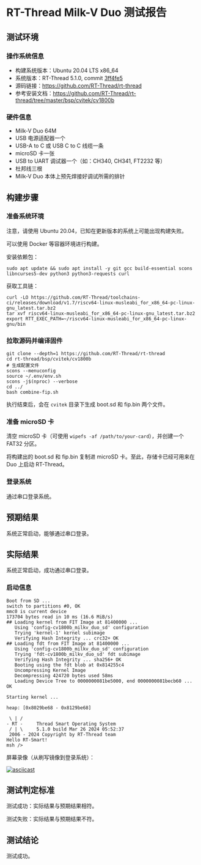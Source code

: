 # RT-Thread Milk-V Duo 测试报告

## 测试环境

### 操作系统信息

- 构建系统版本：Ubuntu 20.04 LTS x86_64
- 系统版本：RT-Thread 5.1.0, commit [3ff4fe5](https://github.com/RT-Thread/rt-thread/commit/3ff4fe5395516eb734b2cead9cc50f35e54f6511)
- 源码链接：https://github.com/RT-Thread/rt-thread
- 参考安装文档：https://github.com/RT-Thread/rt-thread/tree/master/bsp/cvitek/cv1800b

### 硬件信息

- Milk-V Duo 64M
- USB 电源适配器一个
- USB-A to C 或 USB C to C 线缆一条
- microSD 卡一张
- USB to UART 调试器一个（如：CH340, CH341, FT2232 等）
- 杜邦线三根
- Milk-V Duo 本体上预先焊接好调试所需的排针

## 构建步骤

### 准备系统环境

注意，请使用 Ubuntu 20.04，已知在更新版本的系统上可能出现构建失败。

可以使用 Docker 等容器环境进行构建。

安装依赖包：

```shell
sudo apt update && sudo apt install -y git gcc build-essential scons libncurses5-dev python3 python3-requests curl
```

获取工具链：

```shell
curl -LO https://github.com/RT-Thread/toolchains-ci/releases/download/v1.7/riscv64-linux-musleabi_for_x86_64-pc-linux-gnu_latest.tar.bz2
tar xvf riscv64-linux-musleabi_for_x86_64-pc-linux-gnu_latest.tar.bz2
export RTT_EXEC_PATH=~/riscv64-linux-musleabi_for_x86_64-pc-linux-gnu/bin
```

### 拉取源码并编译固件

```shell
git clone --depth=1 https://github.com/RT-Thread/rt-thread
cd rt-thread/bsp/cvitek/cv1800b
# 生成配置文件
scons --menuconfig
source ~/.env/env.sh
scons -j$(nproc) --verbose
cd ../
bash combine-fip.sh
```

执行结束后，会在 `cvitek` 目录下生成 boot.sd 和 fip.bin 两个文件。

### 准备 microSD 卡

清空 microSD 卡（可使用 `wipefs -af /path/to/your-card`），并创建一个 FAT32 分区。

将构建出的 boot.sd 和 fip.bin 复制进 microSD 卡。至此，存储卡已经可用来在 Duo 上启动 RT-Thread。

### 登录系统

通过串口登录系统。

## 预期结果

系统正常启动，能够通过串口登录。

## 实际结果

系统正常启动，成功通过串口登录。

### 启动信息

```log
Boot from SD ...                                                                                                                    
switch to partitions #0, OK                                                                                                         
mmc0 is current device                                                                                                              
173704 bytes read in 10 ms (16.6 MiB/s)                                                                                             
## Loading kernel from FIT Image at 81400000 ...                                                                                    
   Using 'config-cv1800b_milkv_duo_sd' configuration                                                                                
   Trying 'kernel-1' kernel subimage                                                                                                
   Verifying Hash Integrity ... crc32+ OK                                                                                           
## Loading fdt from FIT Image at 81400000 ...                                                                                       
   Using 'config-cv1800b_milkv_duo_sd' configuration                                                                                
   Trying 'fdt-cv1800b_milkv_duo_sd' fdt subimage                                                                                   
   Verifying Hash Integrity ... sha256+ OK                                                                                          
   Booting using the fdt blob at 0x814255c4                                                                                         
   Uncompressing Kernel Image                                                                                                       
   Decompressing 424720 bytes used 58ms                                                                                             
   Loading Device Tree to 0000000081be5000, end 0000000081becb60 ... OK                                                             
                                                                                                                                    
Starting kernel ...                                                                                                                 
                                                                                                                                    
heap: [0x8029be68 - 0x8129be68]                                                                                                     
                                                                                                                                    
 \ | /                                                                                                                              
- RT -     Thread Smart Operating System                                                                                            
 / | \     5.1.0 build Mar 26 2024 05:52:37                                                                                         
 2006 - 2024 Copyright by RT-Thread team                                                                                            
Hello RT-Smart!                                                                                                                     
msh />  
```

屏幕录像（从刷写镜像到登录系统）：

[![asciicast](https://asciinema.org/a/gbDJeUr3mdHNxd3mXev7UpBGl.svg)](https://asciinema.org/a/gbDJeUr3mdHNxd3mXev7UpBGl)

## 测试判定标准

测试成功：实际结果与预期结果相符。

测试失败：实际结果与预期结果不符。

## 测试结论

测试成功。